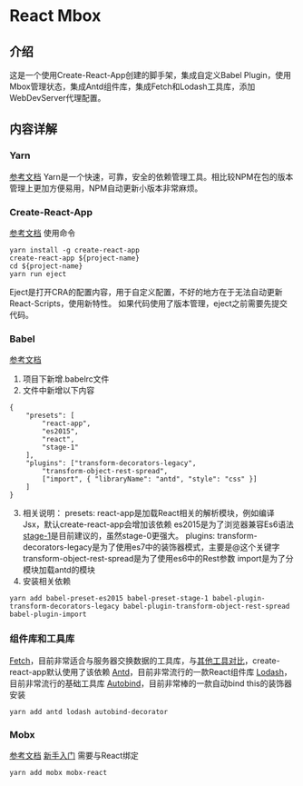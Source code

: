 # React Mbox

## 介绍

这是一个使用Create-React-App创建的脚手架，集成自定义Babel Plugin，使用Mbox管理状态，集成Antd组件库，集成Fetch和Lodash工具库，添加WebDevServer代理配置。

## 内容详解

### Yarn
[参考文档](https://github.com/yarnpkg/yarn)
Yarn是一个快速，可靠，安全的依赖管理工具。相比较NPM在包的版本管理上更加方便易用，NPM自动更新小版本非常麻烦。

### Create-React-App

[参考文档](https://github.com/facebook/create-react-app)
使用命令
```
yarn install -g create-react-app
create-react-app ${project-name}
cd ${project-name}
yarn run eject
```
Eject是打开CRA的配置内容，用于自定义配置，不好的地方在于无法自动更新React-Scripts，使用新特性。
如果代码使用了版本管理，eject之前需要先提交代码。

### Babel

[参考文档](https://github.com/babel/babel)
1. 项目下新增.babelrc文件
2. 文件中新增以下内容
```
{
    "presets": [
        "react-app", 
        "es2015",
        "react",
        "stage-1"
    ],
    "plugins": ["transform-decorators-legacy", 
        "transform-object-rest-spread", 
        ["import", { "libraryName": "antd", "style": "css" }]
    ]
}
```
3. 相关说明：
  presets:
  react-app是加载React相关的解析模块，例如编译Jsx，默认create-react-app会增加该依赖
  es2015是为了浏览器兼容Es6语法
  [stage-1](https://babeljs.io/docs/plugins/preset-stage-1/)是目前建议的，虽然stage-0更强大。
  plugins:
  transform-decorators-legacy是为了使用es7中的装饰器模式，主要是@这个关键字
  transform-object-rest-spread是为了使用es6中的Rest参数
  import是为了分模块加载antd的模块
4. 安装相关依赖
```
yarn add babel-preset-es2015 babel-preset-stage-1 babel-plugin-transform-decorators-legacy babel-plugin-transform-object-rest-spread babel-plugin-import
```

### 组件库和工具库

[Fetch](https://github.com/github/fetch)，目前非常适合与服务器交换数据的工具库，与[其他工具对比](https://gist.github.com/hedleysmith/15fa60fda5ef4369636a4b23e018dc8f)，create-react-app默认使用了该依赖
[Antd](https://ant.design/index-cn)，目前非常流行的一款React组件库
[Lodash](https://lodash.com/)，目前非常流行的基础工具库
[Autobind](https://github.com/andreypopp/autobind-decorator)，目前非常棒的一款自动bind this的装饰器
安装
```
yarn add antd lodash autobind-decorator
```

### Mobx

[参考文档](https://github.com/mobxjs/mobx)
[新手入门](http://cn.mobx.js.org/)
需要与React绑定
```
yarn add mobx mobx-react
```